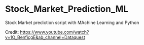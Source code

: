# Stock_Market_Prediction_ML

Stock Market prediction script with MAchine Learning and Python


Credit: https://www.youtube.com/watch?v=1O_BenficgE&ab_channel=Dataquest
